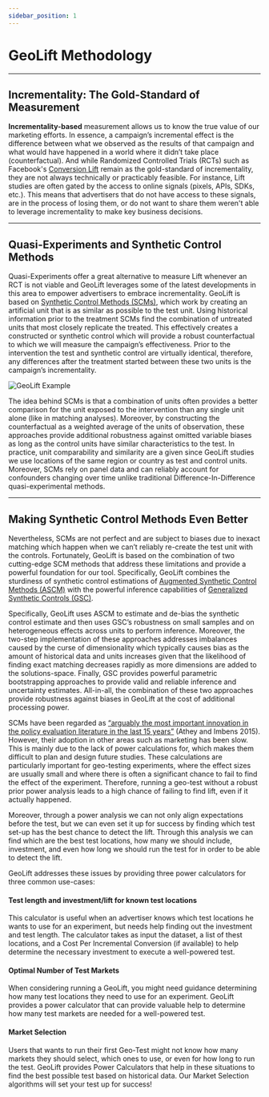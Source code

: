 ```yaml
---
sidebar_position: 1
---
```


# GeoLift Methodology

---

## Incrementality: The Gold-Standard of Measurement
**Incrementality-based** measurement allows us to know the true value of our marketing efforts. In essence, a campaign’s incremental effect is the difference between what we observed as the results of that campaign and what would have happened in a world where it didn’t take place (counterfactual). And while Randomized Controlled Trials (RCTs) such as Facebook's [Conversion Lift](https://www.facebook.com/business/m/one-sheeters/conversion-lift) remain as the gold-standard of incrementality, they are not always technically or practicably feasible. For instance, Lift studies are often gated by the access to online signals (pixels, APIs, SDKs, etc.). This means that advertisers that do not have access to these signals, are in the process of losing them, or do not want to share them weren't able to leverage incrementality to make key business decisions.

---

## Quasi-Experiments and Synthetic Control Methods
Quasi-Experiments offer a great alternative to measure Lift whenever an RCT is not viable and GeoLift leverages some of the latest developments in this area to empower advertisers to embrace incrementality. GeoLift is based on [Synthetic Control Methods (SCMs)](https://economics.mit.edu/files/11859), which work by creating an artificial unit that is as similar as possible to the test unit. Using historical information prior to the treatment SCMs find the combination of untreated units that most closely replicate the treated. This effectively creates a constructed or synthetic control which will provide a robust counterfactual to which we will measure the campaign’s effectiveness. Prior to the intervention the test and synthetic control are virtually identical, therefore, any differences after the treatment started between these two units is the campaign’s incrementality.


![GeoLift Example](/img/Methodology_GeoLift_Lift.png)


The idea behind SCMs is that a combination of units often provides a better comparison for the unit exposed to the intervention than any single unit alone (like in matching analyses). Moreover, by constructing the counterfactual as a weighted average of the units of observation, these approaches provide additional robustness against omitted variable biases as long as the control units have similar characteristics to the test. In practice, unit comparability and similarity are a given since GeoLift studies we use locations of the same region or country as test and control units. Moreover, SCMs rely on panel data and can reliably account for confounders changing over time unlike traditional Difference-In-Difference quasi-experimental methods.


---
## Making Synthetic Control Methods Even Better
Nevertheless, SCMs are not perfect and are subject to biases due to inexact matching which happen when we can’t reliably re-create the test unit with the controls. Fortunately, GeoLift is based on the combination of two cutting-edge SCM methods that address these limitations and provide a powerful foundation for our tool. Specifically, GeoLift combines the sturdiness of synthetic control estimations of [Augmented Synthetic Control Methods (ASCM)](https://eml.berkeley.edu/~jrothst/workingpapers/BMFR_Synth_Nov_2018.pdf) with the powerful inference capabilities of [Generalized Synthetic Controls (GSC)](https://www.cambridge.org/core/journals/political-analysis/article/generalized-synthetic-control-method-causal-inference-with-interactive-fixed-effects-models/B63A8BD7C239DD4141C67DA10CD0E4F3).

Specifically, GeoLift uses ASCM to estimate and de-bias the synthetic control estimate and then uses GSC’s robustness on small samples and on heterogeneous effects across units to perform inference. Moreover, the two-step implementation of these approaches addresses imbalances caused by the curse of dimensionality which typically causes bias as the amount of historical data and units increases given that the likelihood of finding exact matching decreases rapidly as more dimensions are added to the solutions-space. Finally, GSC provides powerful parametric bootstrapping approaches to provide valid and reliable inference and uncertainty estimates. All-in-all, the combination of these two approaches provide robustness against biases in GeoLift at the cost of additional processing power.

SCMs have been regarded as [“arguably the most important innovation in the policy evaluation literature in the last 15 years”](https://faculty.smu.edu/millimet/classes/eco7377/papers/athey%20imbens%202017.pdf) (Athey and Imbens 2015). However, their adoption in other areas such as marketing has been slow. This is mainly due to the lack of power calculations for, which makes them difficult to plan and design future studies. These calculations are particularly important for geo-testing experiments, where the effect sizes are usually small and where there is often a significant chance to fail to find the effect of the experiment. Therefore, running a geo-test without a robust prior power analysis leads to a high chance of failing to find lift, even if it actually happened.

Moreover, through a power analysis we can not only align expectations before the test, but we can even set it up for success by finding which test set-up has the best chance to detect the lift. Through this analysis we can find which are the best test locations, how many we should include, investment, and even how long we should run the test for in order to be able to detect the lift.

GeoLift addresses these issues by providing three power calculators for three common use-cases:

#### Test length and investment/lift for known test locations

This calculator is useful when an advertiser knows which test locations he wants to use for an experiment, but needs help finding out the investment and test length. The calculator takes as input the dataset, a list of thest locations, and a Cost Per Incremental Conversion (if available) to help determine the necessary investment to execute a well-powered test.



#### Optimal Number of Test Markets

When considering running a GeoLift, you might need guidance determining how many test locations they need to use for an experiment. GeoLift provides a power calculator that can provide valuable help to determine how many test markets are needed for a well-powered test.



#### Market Selection

Users that wants to run their first Geo-Test might not know how many markets they should select, which ones to use, or even for how long to run the test. GeoLift provides Power Calculators that help in these situations to find the best possible test based on historical data. Our Market Selection algorithms will set your test up for success!
